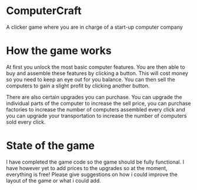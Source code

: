 # ComputerCraft
A clicker game where you are in charge of a start-up computer company

# How the game works
At first you unlock the most basic computer features. You are then able to buy and assemble these features by clicking a button. This will cost money so you need to keep an eye out for you balance. You can then sell the computers to gain a slight profit by clicking another button. 

There are also certain upgrades you can purchase. You can upgrade the individual parts of the computer to increase the sell price, you can purchase factories to increase the number of computers assembled every click and you can upgrade your transportation to increase the number of computers sold every click.

# State of the game
I have completed the game code so the game should be fully functional. I have however yet to add prices to the upgrades so at the moment, everything is free! Please give suggestions on how i could improve the layout of the game or what i could add.
